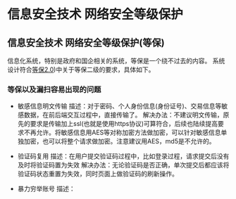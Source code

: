 # 信息安全技术 网络安全等级保护

## 信息安全技术 网络安全等级保护(等保)
信息化系统，特别是政府和国企相关的系统，等保是一个绕不过去的内容。
系统设计符合[等保2.0](http://openstd.samr.gov.cn/bzgk/gb/newGbInfo?hcno=BAFB47E8874764186BDB7865E8344DAF))中关于等保二级的要求，具体如下。

### 等保以及漏扫容易出现的问题
* 敏感信息明文传输
描述：对于密码、个人身份信息(身份证号)、交易信息等敏感数据，在前后端交互过程中，直接传输了。
解决办法：不建议明文传输，原先的要求是传输加上ssl(也就是使用https协议)可算符合，后续也陆续提高要求不再允许。将敏感信息用AES等对称加密方法做加密，可以针对敏感信息单独加密，也可以将整个请求做加密。注意建议用AES，md5是不允许的。

* 验证码复用
描述：在用户提交验证码过程中，比如登录过程，请求提交后没有及时将验证码置为失效
解决办法：无论验证码是否正确，单次提交后都应该将验证码状态重置为失效，同时页面上做验证码的刷新操作。

* 暴力穷举账号
描述：